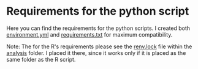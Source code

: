 # Requirements for the python script

Here you can find the requirements for the python scripts. I created both [environment.yml](environment.yml) and [requirements.txt](requirements.txt) for maximum compatibility.

Note: The for the R's requirements please see the [renv.lock](analysis/renv.lock) file within the [analysis](../analysis) folder. I placed it there, since it works only if it is placed as the same folder as the R script.